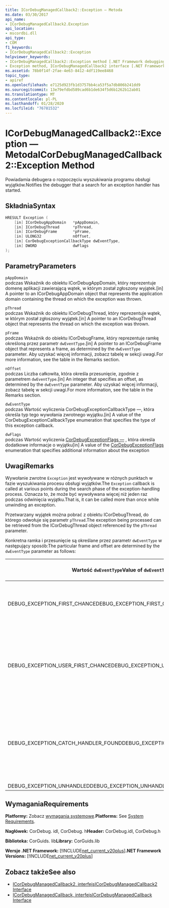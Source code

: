 ```yaml
---
title: ICorDebugManagedCallback2::Exception — Metoda
ms.date: 03/30/2017
api_name:
- ICorDebugManagedCallback2.Exception
api_location:
- mscordbi.dll
api_type:
- COM
f1_keywords:
- ICorDebugManagedCallback2::Exception
helpviewer_keywords:
- ICorDebugManagedCallback2::Exception method [.NET Framework debugging]
- Exception method, ICorDebugManagedCallback2 interface [.NET Framework debugging]
ms.assetid: 78b0f14f-2fae-4e63-8412-4df119ee8468
topic_type:
- apiref
ms.openlocfilehash: e7125d923fb1d3757bb4ca53f5a7db806b241dd9
ms.sourcegitcommit: 13e79efdbd589cad6b1de634f5d6b1262b12ab01
ms.translationtype: MT
ms.contentlocale: pl-PL
ms.lasthandoff: 01/28/2020
ms.locfileid: "76781532"
---
```

# <a name="icordebugmanagedcallback2exception-method"></a><span data-ttu-id="22a6b-102">ICorDebugManagedCallback2::Exception — Metoda</span><span class="sxs-lookup"><span data-stu-id="22a6b-102">ICorDebugManagedCallback2::Exception Method</span></span>
<span data-ttu-id="22a6b-103">Powiadamia debugera o rozpoczęciu wyszukiwania programu obsługi wyjątków.</span><span class="sxs-lookup"><span data-stu-id="22a6b-103">Notifies the debugger that a search for an exception handler has started.</span></span>  
  
## <a name="syntax"></a><span data-ttu-id="22a6b-104">Składnia</span><span class="sxs-lookup"><span data-stu-id="22a6b-104">Syntax</span></span>  
  
```cpp  
HRESULT Exception (  
    [in] ICorDebugAppDomain   *pAppDomain,  
    [in] ICorDebugThread      *pThread,  
    [in] ICorDebugFrame       *pFrame,  
    [in] ULONG32              nOffset,  
    [in] CorDebugExceptionCallbackType dwEventType,  
    [in] DWORD                dwFlags  
);  
```  
  
## <a name="parameters"></a><span data-ttu-id="22a6b-105">Parametry</span><span class="sxs-lookup"><span data-stu-id="22a6b-105">Parameters</span></span>  
 `pAppDomain`  
 <span data-ttu-id="22a6b-106">podczas Wskaźnik do obiektu ICorDebugAppDomain, który reprezentuje domenę aplikacji zawierającą wątek, w którym został zgłoszony wyjątek.</span><span class="sxs-lookup"><span data-stu-id="22a6b-106">[in] A pointer to an ICorDebugAppDomain object that represents the application domain containing the thread on which the exception was thrown.</span></span>  
  
 `pThread`  
 <span data-ttu-id="22a6b-107">podczas Wskaźnik do obiektu ICorDebugThread, który reprezentuje wątek, w którym został zgłoszony wyjątek.</span><span class="sxs-lookup"><span data-stu-id="22a6b-107">[in] A pointer to an ICorDebugThread object that represents the thread on which the exception was thrown.</span></span>  
  
 `pFrame`  
 <span data-ttu-id="22a6b-108">podczas Wskaźnik do obiektu ICorDebugFrame, który reprezentuje ramkę określoną przez parametr `dwEventType`.</span><span class="sxs-lookup"><span data-stu-id="22a6b-108">[in] A pointer to an ICorDebugFrame object that represents a frame, as determined by the `dwEventType` parameter.</span></span> <span data-ttu-id="22a6b-109">Aby uzyskać więcej informacji, zobacz tabelę w sekcji uwagi.</span><span class="sxs-lookup"><span data-stu-id="22a6b-109">For more information, see the table in the Remarks section.</span></span>  
  
 `nOffset`  
 <span data-ttu-id="22a6b-110">podczas Liczba całkowita, która określa przesunięcie, zgodnie z parametrem `dwEventType`.</span><span class="sxs-lookup"><span data-stu-id="22a6b-110">[in] An integer that specifies an offset, as determined by the `dwEventType` parameter.</span></span> <span data-ttu-id="22a6b-111">Aby uzyskać więcej informacji, zobacz tabelę w sekcji uwagi.</span><span class="sxs-lookup"><span data-stu-id="22a6b-111">For more information, see the table in the Remarks section.</span></span>  
  
 `dwEventType`  
 <span data-ttu-id="22a6b-112">podczas Wartość wyliczenia CorDebugExceptionCallbackType —, która określa typ tego wywołania zwrotnego wyjątku.</span><span class="sxs-lookup"><span data-stu-id="22a6b-112">[in] A value of the CorDebugExceptionCallbackType enumeration that specifies the type of this exception callback.</span></span>  
  
 `dwFlags`  
 <span data-ttu-id="22a6b-113">podczas Wartość wyliczenia [CorDebugExceptionFlags —](cordebugexceptionflags-enumeration.md) , która określa dodatkowe informacje o wyjątku</span><span class="sxs-lookup"><span data-stu-id="22a6b-113">[in] A value of the [CorDebugExceptionFlags](cordebugexceptionflags-enumeration.md) enumeration that specifies additional information about the exception</span></span>  
  
## <a name="remarks"></a><span data-ttu-id="22a6b-114">Uwagi</span><span class="sxs-lookup"><span data-stu-id="22a6b-114">Remarks</span></span>  
 <span data-ttu-id="22a6b-115">Wywołanie zwrotne `Exception` jest wywoływane w różnych punktach w fazie wyszukiwania procesu obsługi wyjątków.</span><span class="sxs-lookup"><span data-stu-id="22a6b-115">The `Exception` callback is called at various points during the search phase of the exception-handling process.</span></span> <span data-ttu-id="22a6b-116">Oznacza to, że może być wywoływana więcej niż jeden raz podczas odwinięcia wyjątku.</span><span class="sxs-lookup"><span data-stu-id="22a6b-116">That is, it can be called more than once while unwinding an exception.</span></span>  
  
 <span data-ttu-id="22a6b-117">Przetwarzany wyjątek można pobrać z obiektu ICorDebugThread, do którego odwołuje się parametr `pThread`.</span><span class="sxs-lookup"><span data-stu-id="22a6b-117">The exception being processed can be retrieved from the ICorDebugThread object referenced by the `pThread` parameter.</span></span>  
  
 <span data-ttu-id="22a6b-118">Konkretna ramka i przesunięcie są określane przez parametr `dwEventType` w następujący sposób:</span><span class="sxs-lookup"><span data-stu-id="22a6b-118">The particular frame and offset are determined by the `dwEventType` parameter as follows:</span></span>  
  
|<span data-ttu-id="22a6b-119">Wartość `dwEventType`</span><span class="sxs-lookup"><span data-stu-id="22a6b-119">Value of `dwEventType`</span></span>|<span data-ttu-id="22a6b-120">Wartość `pFrame`</span><span class="sxs-lookup"><span data-stu-id="22a6b-120">Value of `pFrame`</span></span>|<span data-ttu-id="22a6b-121">Wartość `nOffset`</span><span class="sxs-lookup"><span data-stu-id="22a6b-121">Value of `nOffset`</span></span>|  
|----------------------------|-----------------------|------------------------|  
|<span data-ttu-id="22a6b-122">DEBUG_EXCEPTION_FIRST_CHANCE</span><span class="sxs-lookup"><span data-stu-id="22a6b-122">DEBUG_EXCEPTION_FIRST_CHANCE</span></span>|<span data-ttu-id="22a6b-123">Ramka, która wywołała wyjątek.</span><span class="sxs-lookup"><span data-stu-id="22a6b-123">The frame that threw the exception.</span></span>|<span data-ttu-id="22a6b-124">Wskaźnik instrukcji w ramce.</span><span class="sxs-lookup"><span data-stu-id="22a6b-124">The instruction pointer in the frame.</span></span>|  
|<span data-ttu-id="22a6b-125">DEBUG_EXCEPTION_USER_FIRST_CHANCE</span><span class="sxs-lookup"><span data-stu-id="22a6b-125">DEBUG_EXCEPTION_USER_FIRST_CHANCE</span></span>|<span data-ttu-id="22a6b-126">Ramka kodu użytkownika najbliżej punktu zgłoszonego wyjątku.</span><span class="sxs-lookup"><span data-stu-id="22a6b-126">The user-code frame closest to the point of the thrown exception.</span></span>|<span data-ttu-id="22a6b-127">Wskaźnik instrukcji w ramce.</span><span class="sxs-lookup"><span data-stu-id="22a6b-127">The instruction pointer in the frame.</span></span>|  
|<span data-ttu-id="22a6b-128">DEBUG_EXCEPTION_CATCH_HANDLER_FOUND</span><span class="sxs-lookup"><span data-stu-id="22a6b-128">DEBUG_EXCEPTION_CATCH_HANDLER_FOUND</span></span>|<span data-ttu-id="22a6b-129">Ramka, która zawiera procedurę obsługi catch.</span><span class="sxs-lookup"><span data-stu-id="22a6b-129">The frame that contains the catch handler.</span></span>|<span data-ttu-id="22a6b-130">Przesunięcie języka pośredniego firmy Microsoft (MSIL) od początku procedury obsługi catch.</span><span class="sxs-lookup"><span data-stu-id="22a6b-130">The Microsoft intermediate language (MSIL) offset of the beginning of the catch handler.</span></span>|  
|<span data-ttu-id="22a6b-131">DEBUG_EXCEPTION_UNHANDLED</span><span class="sxs-lookup"><span data-stu-id="22a6b-131">DEBUG_EXCEPTION_UNHANDLED</span></span>|<span data-ttu-id="22a6b-132">NULL</span><span class="sxs-lookup"><span data-stu-id="22a6b-132">NULL</span></span>|<span data-ttu-id="22a6b-133">Definicji.</span><span class="sxs-lookup"><span data-stu-id="22a6b-133">Undefined.</span></span>|  
  
## <a name="requirements"></a><span data-ttu-id="22a6b-134">Wymagania</span><span class="sxs-lookup"><span data-stu-id="22a6b-134">Requirements</span></span>  
 <span data-ttu-id="22a6b-135">**Platformy:** Zobacz [wymagania systemowe](../../../../docs/framework/get-started/system-requirements.md).</span><span class="sxs-lookup"><span data-stu-id="22a6b-135">**Platforms:** See [System Requirements](../../../../docs/framework/get-started/system-requirements.md).</span></span>  
  
 <span data-ttu-id="22a6b-136">**Nagłówek:** CorDebug. idl, CorDebug. h</span><span class="sxs-lookup"><span data-stu-id="22a6b-136">**Header:** CorDebug.idl, CorDebug.h</span></span>  
  
 <span data-ttu-id="22a6b-137">**Biblioteka:** CorGuids. lib</span><span class="sxs-lookup"><span data-stu-id="22a6b-137">**Library:** CorGuids.lib</span></span>  
  
 <span data-ttu-id="22a6b-138">**Wersje .NET Framework:** [!INCLUDE[net_current_v20plus](../../../../includes/net-current-v20plus-md.md)]</span><span class="sxs-lookup"><span data-stu-id="22a6b-138">**.NET Framework Versions:** [!INCLUDE[net_current_v20plus](../../../../includes/net-current-v20plus-md.md)]</span></span>  
  
## <a name="see-also"></a><span data-ttu-id="22a6b-139">Zobacz także</span><span class="sxs-lookup"><span data-stu-id="22a6b-139">See also</span></span>

- [<span data-ttu-id="22a6b-140">ICorDebugManagedCallback2, interfejs</span><span class="sxs-lookup"><span data-stu-id="22a6b-140">ICorDebugManagedCallback2 Interface</span></span>](icordebugmanagedcallback2-interface.md)
- [<span data-ttu-id="22a6b-141">ICorDebugManagedCallback, interfejs</span><span class="sxs-lookup"><span data-stu-id="22a6b-141">ICorDebugManagedCallback Interface</span></span>](icordebugmanagedcallback-interface.md)
